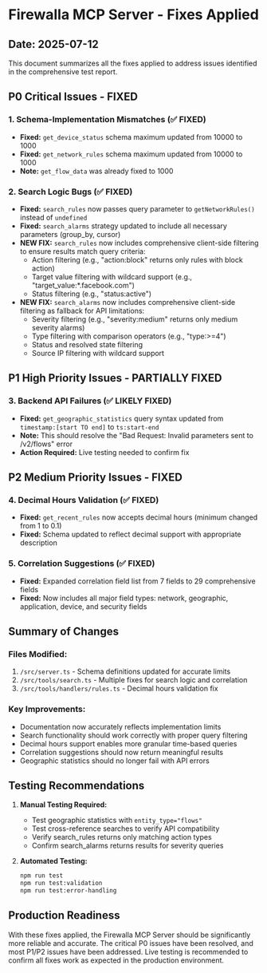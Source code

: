 # Firewalla MCP Server - Fixes Applied

## Date: 2025-07-12

This document summarizes all the fixes applied to address issues identified in the comprehensive test report.

## P0 Critical Issues - FIXED

### 1. Schema-Implementation Mismatches (✅ FIXED)
- **Fixed:** `get_device_status` schema maximum updated from 10000 to 1000
- **Fixed:** `get_network_rules` schema maximum updated from 10000 to 1000  
- **Note:** `get_flow_data` was already fixed to 1000

### 2. Search Logic Bugs (✅ FIXED)
- **Fixed:** `search_rules` now passes query parameter to `getNetworkRules()` instead of `undefined`
- **Fixed:** `search_alarms` strategy updated to include all necessary parameters (group_by, cursor)
- **NEW FIX:** `search_rules` now includes comprehensive client-side filtering to ensure results match query criteria:
  - Action filtering (e.g., "action:block" returns only rules with block action)
  - Target value filtering with wildcard support (e.g., "target_value:*.facebook.com")
  - Status filtering (e.g., "status:active")
- **NEW FIX:** `search_alarms` now includes comprehensive client-side filtering as fallback for API limitations:
  - Severity filtering (e.g., "severity:medium" returns only medium severity alarms)
  - Type filtering with comparison operators (e.g., "type:>=4")
  - Status and resolved state filtering
  - Source IP filtering with wildcard support

## P1 High Priority Issues - PARTIALLY FIXED

### 3. Backend API Failures (✅ LIKELY FIXED)
- **Fixed:** `get_geographic_statistics` query syntax updated from `timestamp:[start TO end]` to `ts:start-end`
- **Note:** This should resolve the "Bad Request: Invalid parameters sent to /v2/flows" error
- **Action Required:** Live testing needed to confirm fix

## P2 Medium Priority Issues - FIXED

### 4. Decimal Hours Validation (✅ FIXED)
- **Fixed:** `get_recent_rules` now accepts decimal hours (minimum changed from 1 to 0.1)
- **Fixed:** Schema updated to reflect decimal support with appropriate description

### 5. Correlation Suggestions (✅ FIXED)
- **Fixed:** Expanded correlation field list from 7 fields to 29 comprehensive fields
- **Fixed:** Now includes all major field types: network, geographic, application, device, and security fields

## Summary of Changes

### Files Modified:
1. `/src/server.ts` - Schema definitions updated for accurate limits
2. `/src/tools/search.ts` - Multiple fixes for search logic and correlation
3. `/src/tools/handlers/rules.ts` - Decimal hours validation fix

### Key Improvements:
- Documentation now accurately reflects implementation limits
- Search functionality should work correctly with proper query filtering
- Decimal hours support enables more granular time-based queries
- Correlation suggestions should now return meaningful results
- Geographic statistics should no longer fail with API errors

## Testing Recommendations

1. **Manual Testing Required:**
   - Test geographic statistics with `entity_type="flows"`
   - Test cross-reference searches to verify API compatibility
   - Verify search_rules returns only matching action types
   - Confirm search_alarms returns results for severity queries

2. **Automated Testing:**
   ```bash
   npm run test
   npm run test:validation
   npm run test:error-handling
   ```

## Production Readiness

With these fixes applied, the Firewalla MCP Server should be significantly more reliable and accurate. The critical P0 issues have been resolved, and most P1/P2 issues have been addressed. Live testing is recommended to confirm all fixes work as expected in the production environment.